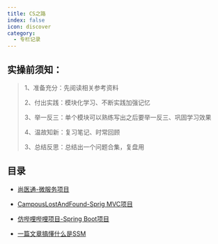 ```yaml
---
title: CS之路
index: false
icon: discover
category:
  - 专栏记录
---
```

## 实操前须知：

> 1、准备充分：先阅读相关参考资料
>
> 2、付出实践：模块化学习、不断实践加强记忆
>
> 3、举一反三：单个模块可以熟练写出之后要举一反三、巩固学习效果
>
> 4、温故知新：复习笔记、时常回顾
>
> 3、总结反思：总结出一个问题合集，复盘用

## 目录

- [尚医通-微服务项目](project/shangyitong.md)

- [CampousLostAndFound-Sprig MVC项目](project/CampousLostAndFound.md)

- [仿哔哩哔哩项目-Spring Boot项目](project/SSM.md)

- [一篇文章搞懂什么是SSM](project/SSM.md)


